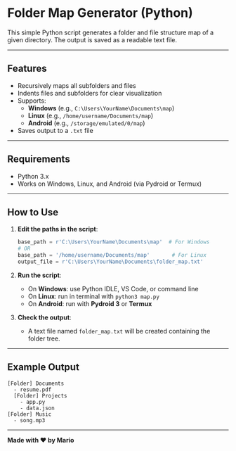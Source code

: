# Folder Map Generator (Python)

This simple Python script generates a folder and file structure map of a given directory. The output is saved as a readable text file.

---

## Features

- Recursively maps all subfolders and files
- Indents files and subfolders for clear visualization
- Supports:
  - **Windows** (e.g., `C:\Users\YourName\Documents\map`)
  - **Linux** (e.g., `/home/username/Documents/map`)
  - **Android** (e.g., `/storage/emulated/0/map`)
- Saves output to a `.txt` file

---

## Requirements

- Python 3.x
- Works on Windows, Linux, and Android (via Pydroid or Termux)

---

## How to Use

1. **Edit the paths in the script**:
   ```python
   base_path = r'C:\Users\YourName\Documents\map'  # For Windows
   # OR
   base_path = '/home/username/Documents/map'       # For Linux
   output_file = r'C:\Users\YourName\Documents\folder_map.txt'
   ```

2. **Run the script**:
   - On **Windows**: use Python IDLE, VS Code, or command line
   - On **Linux**: run in terminal with `python3 map.py`
   - On **Android**: run with **Pydroid 3** or **Termux**

3. **Check the output**:
   - A text file named `folder_map.txt` will be created containing the folder tree.

---

## Example Output

```
[Folder] Documents
  - resume.pdf
  [Folder] Projects
    - app.py
    - data.json
[Folder] Music
  - song.mp3
```

---

**Made with ♥️ by Mario**
